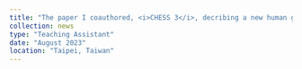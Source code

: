 ```yaml
---
title: "The paper I coauthored, <i>CHESS 3</i>, decribing a new human gene catalog, is now published in <a href='https://doi.org/10.1186/s13059-023-03088-4' target='_blank'>Genome Biology</a>!"
collection: news
type: "Teaching Assistant"
date: "August 2023"
location: "Taipei, Taiwan"
---
```

